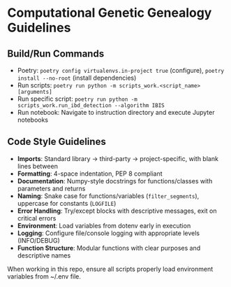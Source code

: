 # Computational Genetic Genealogy Guidelines

## Build/Run Commands
- Poetry: `poetry config virtualenvs.in-project true` (configure), `poetry install --no-root` (install dependencies)
- Run scripts: `poetry run python -m scripts_work.<script_name> [arguments]`
- Run specific script: `poetry run python -m scripts_work.run_ibd_detection --algorithm IBIS`
- Run notebook: Navigate to instruction directory and execute Jupyter notebooks

## Code Style Guidelines
- **Imports**: Standard library → third-party → project-specific, with blank lines between
- **Formatting**: 4-space indentation, PEP 8 compliant
- **Documentation**: Numpy-style docstrings for functions/classes with parameters and returns
- **Naming**: Snake case for functions/variables (`filter_segments`), uppercase for constants (`LOGFILE`)
- **Error Handling**: Try/except blocks with descriptive messages, exit on critical errors
- **Environment**: Load variables from dotenv early in execution
- **Logging**: Configure file/console logging with appropriate levels (INFO/DEBUG)
- **Function Structure**: Modular functions with clear purposes and descriptive names

When working in this repo, ensure all scripts properly load environment variables from ~/.env file.